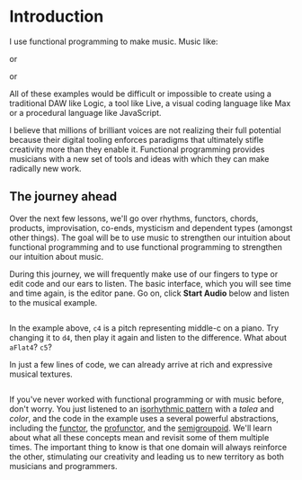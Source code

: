 # Introduction

I use functional programming to make music. Music like:

[]()

or

[]()

or

[]()

All of these examples would be difficult or impossible to create using a traditional DAW like Logic, a tool like Live, a visual coding language like Max or a procedural language like JavaScript.

I believe that millions of brilliant voices are not realizing their full potential because their digital tooling enforces paradigms that ultimately stifle creativity more than they enable it. Functional programming provides musicians with a new set of tools and ideas with which they can make radically new work.

## The journey ahead

Over the next few lessons, we'll go over rhythms, functors, chords, products, improvisation, co-ends, mysticism and dependent types (amongst other things). The goal will be to use music to strengthen our intuition about functional programming and to use functional programming to strengthen our intuition about music.

During this journey, we will frequently make use of our fingers to type or edit code and our ears to listen. The basic interface, which you will see time and time again, is the editor pane. Go on, click **Start Audio** below and listen to the musical example.

![]()

In the example above, `c4` is a pitch representing middle-c on a piano. Try changing it to `d4`, then play it again and listen to the difference. What about `aFlat4`? `c5`?

In just a few lines of code, we can already arrive at rich and expressive musical textures.

![]()

If you've never worked with functional programming or with music before, don't worry. You just listened to an [isorhythmic pattern](https://en.wikipedia.org/wiki/Isorhythm) with a _talea_ and _color_, and the code in the example uses a several powerful abstractions, including the [functor](https://pursuit.purescript.org/packages/purescript-prelude/5.0.1/docs/Data.Functor#t:Functor), the [profunctor](https://pursuit.purescript.org/packages/purescript-profunctor/5.0.0/docs/Data.Profunctor#t:Profunctor), and the [semigroupoid](https://pursuit.purescript.org/packages/purescript-prelude/5.0.1/docs/Control.Semigroupoid#t:Semigroupoid). We'll learn about what all these concepts mean and revisit some of them multiple times. The important thing to know is that one domain will always reinforce the other, stimulating our creativity and leading us to new territory as both musicians and programmers.
